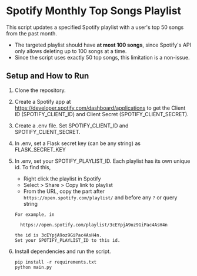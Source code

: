 # Spotify Monthly Top Songs Playlist

This script updates a specified Spotify playlist with a user's top 50 songs from the past month.

- The targeted playlist should have **at most 100 songs**, since Spotify's API only allows deleting up to 100 songs at a time.
- Since the script uses exactly 50 top songs, this limitation is a non-issue.
  
## Setup and How to Run

1. Clone the repository.  
2. Create a Spotify app at https://developer.spotify.com/dashboard/applications to get the Client ID (SPOTIFY_CLIENT_ID) and Client Secret (SPOTIFY_CLIENT_SECRET).
3. Create a .env file. Set SPOTIFY_CLIENT_ID and SPOTIFY_CLIENT_SECRET.
4. In .env, set a Flask secret key (can be any string) as FLASK_SECRET_KEY
5. In .env, set your SPOTIFY_PLAYLIST_ID. Each playlist has its own unique id. To find this,

   - Right click the playlist in Spotify
   - Select > Share > Copy link to playlist
   - From the URL, copy the part after `https://open.spotify.com/playlist/` and before any `?` or query string

   ```
   For example, in 

     https://open.spotify.com/playlist/3cEYpjA9oz9GiPac4AsH4n

   the id is 3cEYpjA9oz9GiPac4AsH4n.
   Set your SPOTIFY_PLAYLIST_ID to this id.
   ```
6. Install dependencies and run the script.

   ```
   pip install -r requirements.txt
   python main.py
   ```